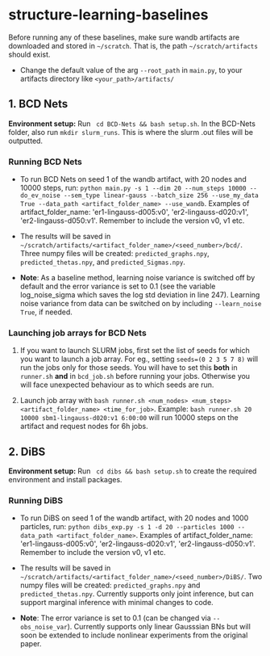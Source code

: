 # structure-learning-baselines

Before running any of these baselines, make sure wandb artifacts are downloaded and stored in `~/scratch`. That is, the path `~/scratch/artifacts` should exist.

- Change the default value of the arg `--root_path` in `main.py`, to your artifacts directory like `<your_path>/artifacts/`
## 1. BCD Nets
<b>Environment setup:</b> Run ` cd BCD-Nets && bash setup.sh`. In the BCD-Nets folder, also run `mkdir slurm_runs`. This is where the slurm .out files will be outputted.

### Running BCD Nets
- To run BCD Nets on seed 1 of the wandb artifact, with 20 nodes and 10000 steps, run: `python main.py -s 1 --dim 20 --num_steps 10000 --do_ev_noise --sem_type linear-gauss --batch_size 256 --use_my_data True --data_path <artifact_folder_name> --use_wandb`. Examples of artifact_folder_name: 'er1-lingauss-d005:v0', 'er2-lingauss-d020:v1', 'er2-lingauss-d050:v1'. Remember to include the version v0, v1 etc.

- The results will be saved in `~/scratch/artifacts/<artifact_folder_name>/<seed_number>/bcd/`. Three numpy files will be created: `predicted_graphs.npy`, `predicted_thetas.npy`, and `predicted_Sigmas.npy`.

- <b>Note</b>: As a baseline method, learning noise variance is switched off by default and the error variance is set to 0.1 (see the variable log_noise_sigma which saves the log std deviation in line 247). Learning noise variance from data can be switched on by including `--learn_noise True`, if needed.

### Launching job arrays for BCD Nets
1. If you want to launch SLURM jobs, first set the list of seeds for which you want to launch a job array.
For eg., setting `seeds=(0 2 3 5 7 8)` will run the jobs only for those seeds. You will have to set this <b>both</b> in `runner.sh` <b>and</b> in `bcd_job.sh` before running your jobs. Otherwise you will face unexpected behaviour as to which seeds are run. 

2. Launch job array with `bash runner.sh <num_nodes> <num_steps> <artifact_folder_name> <time_for_job>`. Example: `bash runner.sh 20 10000 sbm1-lingauss-d020:v1 6:00:00` will run 10000 steps on the artifact and request nodes for 6h jobs.

## 2. DiBS

<b>Environment setup:</b> Run ` cd dibs && bash setup.sh` to create the required environment and install packages.

### Running DiBS
- To run DiBS on seed 1 of the wandb artifact, with 20 nodes and 1000 particles, run: `python dibs_exp.py -s 1 -d 20 --particles 1000 --data_path <artifact_folder_name>`. Examples of artifact_folder_name: 'er1-lingauss-d005:v0', 'er2-lingauss-d020:v1', 'er2-lingauss-d050:v1'. Remember to include the version v0, v1 etc.

- The results will be saved in `~/scratch/artifacts/<artifact_folder_name>/<seed_number>/DiBS/`. Two numpy files will be created: `predicted_graphs.npy` and `predicted_thetas.npy`. Currently supports only joint inference, but can support marginal inference with minimal changes to code.

- <b>Note</b>: The error variance is set to 0.1 (can be changed via `--obs_noise_var`). Currently supports only linear Gausssian BNs but will soon be extended to include nonlinear experiments from the original paper.